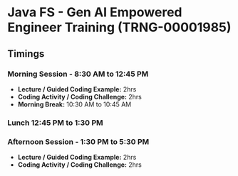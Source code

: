 # Java FS - Gen AI Empowered Engineer Training (TRNG-00001985)

## Timings

### Morning Session - 8:30 AM to 12:45 PM

- **Lecture / Guided Coding Example:**  2hrs
- **Coding Activity / Coding Challenge:** 2hrs
- **Morning Break:** 10:30 AM to 10:45 AM

### Lunch 12:45 PM to 1:30 PM

### Afternoon Session - 1:30 PM to 5:30 PM

- **Lecture / Guided Coding Example:** 2hrs
- **Coding Activity / Coding Challenge:** 2hrs



